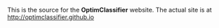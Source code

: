 This is the source for the **OptimClassifier** website.  The actual site is at http://optimclassifier.github.io
